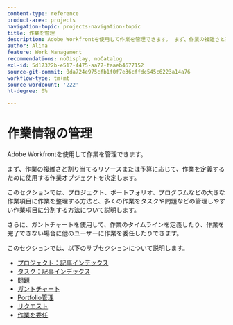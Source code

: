 ```yaml
---
content-type: reference
product-area: projects
navigation-topic: projects-navigation-topic
title: 作業を管理
description: Adobe Workfrontを使用して作業を管理できます。 まず、作業の複雑さと割り当てるリソースまたは予算に応じて、作業を定義するために使用する作業オブジェクトを決定します。 このセクションでは、プロジェクト、ポートフォリオ、プログラムなどの大きな作業項目に作業を整理する方法と、多くの作業をタスクや問題などの管理しやすい作業項目に分割する方法について説明します。 さらに、ガントチャートを使用して、作業のタイムラインを定義したり、作業を完了できない場合に他のユーザーに作業を委任したりできます。
author: Alina
feature: Work Management
recommendations: noDisplay, noCatalog
exl-id: 5d17322b-e517-4475-aa77-faaeb4677152
source-git-commit: 0da724e975cfb1f0f7e36cffdc545c6223a14a76
workflow-type: tm+mt
source-wordcount: '222'
ht-degree: 0%

---
```


# 作業情報の管理

Adobe Workfrontを使用して作業を管理できます。

まず、作業の複雑さと割り当てるリソースまたは予算に応じて、作業を定義するために使用する作業オブジェクトを決定します。

このセクションでは、プロジェクト、ポートフォリオ、プログラムなどの大きな作業項目に作業を整理する方法と、多くの作業をタスクや問題などの管理しやすい作業項目に分割する方法について説明します。

さらに、ガントチャートを使用して、作業のタイムラインを定義したり、作業を完了できない場合に他のユーザーに作業を委任したりできます。

このセクションでは、以下のサブセクションについて説明します。

* [プロジェクト：記事インデックス](../manage-work/projects/projects-overview.md)
* [タスク：記事インデックス](../manage-work/tasks/tasks-overview.md)
* [問題](../manage-work/issues/issues-overview.md)
* [ガントチャート](../manage-work/gantt-chart/the-gantt-chart.md)
* [Portfolio管理](../manage-work/portfolios/portfolio-management-overview.md)
* [リクエスト](../manage-work/requests/requests-overview.md)
* [作業を委任](../manage-work/delegate-work/delegate-work.md)
